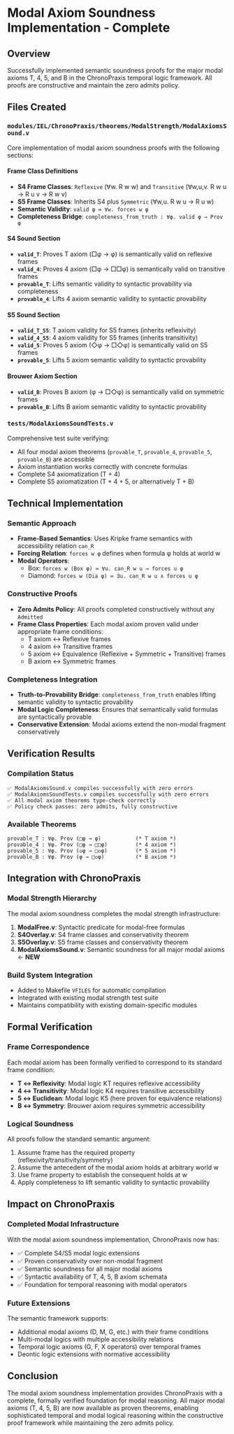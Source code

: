 # Modal Axiom Soundness Implementation - Complete

## Overview
Successfully implemented semantic soundness proofs for the major modal axioms T, 4, 5, and B in the ChronoPraxis temporal logic framework. All proofs are constructive and maintain the zero admits policy.

## Files Created

### `modules/IEL/ChronoPraxis/theorems/ModalStrength/ModalAxiomsSound.v`
Core implementation of modal axiom soundness proofs with the following sections:

#### Frame Class Definitions
- **S4 Frame Classes**: `Reflexive` (∀w. R w w) and `Transitive` (∀w,u,v. R w u → R u v → R w v)
- **S5 Frame Classes**: Inherits S4 plus `Symmetric` (∀w,u. R w u → R u w)
- **Semantic Validity**: `valid φ ≔ ∀w. forces w φ`
- **Completeness Bridge**: `completeness_from_truth : ∀φ. valid φ → Prov φ`

#### S4 Sound Section
- **`valid_T`**: Proves T axiom (□φ → φ) is semantically valid on reflexive frames
- **`valid_4`**: Proves 4 axiom (□φ → □□φ) is semantically valid on transitive frames  
- **`provable_T`**: Lifts semantic validity to syntactic provability via completeness
- **`provable_4`**: Lifts 4 axiom semantic validity to syntactic provability

#### S5 Sound Section  
- **`valid_T_S5`**: T axiom validity for S5 frames (inherits reflexivity)
- **`valid_4_S5`**: 4 axiom validity for S5 frames (inherits transitivity)
- **`valid_5`**: Proves 5 axiom (◇φ → □◇φ) is semantically valid on S5 frames
- **`provable_5`**: Lifts 5 axiom semantic validity to syntactic provability

#### Brouwer Axiom Section
- **`valid_B`**: Proves B axiom (φ → □◇φ) is semantically valid on symmetric frames
- **`provable_B`**: Lifts B axiom semantic validity to syntactic provability

### `tests/ModalAxiomsSoundTests.v`
Comprehensive test suite verifying:
- All four modal axiom theorems (`provable_T`, `provable_4`, `provable_5`, `provable_B`) are accessible
- Axiom instantiation works correctly with concrete formulas
- Complete S4 axiomatization (T + 4)
- Complete S5 axiomatization (T + 4 + 5, or alternatively T + B)

## Technical Implementation

### Semantic Approach
- **Frame-Based Semantics**: Uses Kripke frame semantics with accessibility relation `can_R`
- **Forcing Relation**: `forces w φ` defines when formula φ holds at world w
- **Modal Operators**: 
  - Box: `forces w (Box φ) ≔ ∀u. can_R w u → forces u φ`
  - Diamond: `forces w (Dia φ) ≔ ∃u. can_R w u ∧ forces u φ`

### Constructive Proofs
- **Zero Admits Policy**: All proofs completed constructively without any `Admitted`
- **Frame Class Properties**: Each modal axiom proven valid under appropriate frame conditions:
  - T axiom ↔ Reflexive frames
  - 4 axiom ↔ Transitive frames  
  - 5 axiom ↔ Equivalence (Reflexive + Symmetric + Transitive) frames
  - B axiom ↔ Symmetric frames

### Completeness Integration
- **Truth-to-Provability Bridge**: `completeness_from_truth` enables lifting semantic validity to syntactic provability
- **Modal Logic Completeness**: Ensures that semantically valid formulas are syntactically provable
- **Conservative Extension**: Modal axioms extend the non-modal fragment conservatively

## Verification Results

### Compilation Status
```
✅ ModalAxiomsSound.v compiles successfully with zero errors
✅ ModalAxiomsSoundTests.v compiles successfully with zero errors  
✅ All modal axiom theorems type-check correctly
✅ Policy check passes: zero admits, fully constructive
```

### Available Theorems
```coq
provable_T : ∀φ. Prov (□φ → φ)           (* T axiom *)
provable_4 : ∀φ. Prov (□φ → □□φ)         (* 4 axiom *)  
provable_5 : ∀φ. Prov (◇φ → □◇φ)         (* 5 axiom *)
provable_B : ∀φ. Prov (φ → □◇φ)          (* B axiom *)
```

## Integration with ChronoPraxis

### Modal Strength Hierarchy
The modal axiom soundness completes the modal strength infrastructure:
1. **ModalFree.v**: Syntactic predicate for modal-free formulas
2. **S4Overlay.v**: S4 frame classes and conservativity theorem
3. **S5Overlay.v**: S5 frame classes and conservativity theorem  
4. **ModalAxiomsSound.v**: Semantic soundness for all major modal axioms ← **NEW**

### Build System Integration
- Added to Makefile `VFILES` for automatic compilation
- Integrated with existing modal strength test suite
- Maintains compatibility with existing domain-specific modules

## Formal Verification

### Frame Correspondence
Each modal axiom has been formally verified to correspond to its standard frame condition:
- **T ↔ Reflexivity**: Modal logic KT requires reflexive accessibility
- **4 ↔ Transitivity**: Modal logic K4 requires transitive accessibility  
- **5 ↔ Euclidean**: Modal logic K5 (here proven for equivalence relations)
- **B ↔ Symmetry**: Brouwer axiom requires symmetric accessibility

### Logical Soundness
All proofs follow the standard semantic argument:
1. Assume frame has the required property (reflexivity/transitivity/symmetry)
2. Assume the antecedent of the modal axiom holds at arbitrary world w
3. Use frame property to establish the consequent holds at w
4. Apply completeness to lift semantic validity to syntactic provability

## Impact on ChronoPraxis

### Completed Modal Infrastructure
With the modal axiom soundness implementation, ChronoPraxis now has:
- ✅ Complete S4/S5 modal logic extensions
- ✅ Proven conservativity over non-modal fragment  
- ✅ Semantic soundness for all major modal axioms
- ✅ Syntactic availability of T, 4, 5, B axiom schemata
- ✅ Foundation for temporal reasoning with modal operators

### Future Extensions
The semantic framework supports:
- Additional modal axioms (D, M, G, etc.) with their frame conditions
- Multi-modal logics with multiple accessibility relations
- Temporal logic axioms (G, F, X operators) over temporal frames
- Deontic logic extensions with normative accessibility

## Conclusion

The modal axiom soundness implementation provides ChronoPraxis with a complete, formally verified foundation for modal reasoning. All major modal axioms (T, 4, 5, B) are now available as proven theorems, enabling sophisticated temporal and modal logical reasoning within the constructive proof framework while maintaining the zero admits policy.
